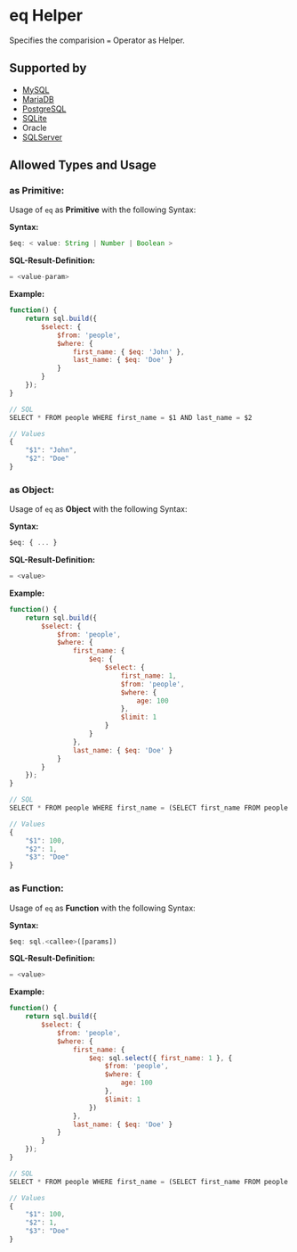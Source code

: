 # eq Helper
Specifies the comparision `=` Operator as Helper.

## Supported by
- [MySQL](https://dev.mysql.com/doc/refman/5.7/en/func-op-summary-ref.html)
- [MariaDB](https://mariadb.com/kb/en/library/equal/)
- [PostgreSQL](https://www.postgresql.org/docs/9.5/static/functions-comparison.html)
- [SQLite](https://sqlite.org/lang_expr.html)
- Oracle
- [SQLServer](https://docs.microsoft.com/en-US/sql/t-sql/language-elements/equals-transact-sql)

## Allowed Types and Usage

### as Primitive:

Usage of `eq` as **Primitive** with the following Syntax:

**Syntax:**

```javascript
$eq: < value: String | Number | Boolean >
```

**SQL-Result-Definition:**
```javascript
= <value-param>
```

**Example:**
```javascript
function() {
    return sql.build({
        $select: {
            $from: 'people',
            $where: {
                first_name: { $eq: 'John' },
                last_name: { $eq: 'Doe' }
            }
        }
    });
}

// SQL
SELECT * FROM people WHERE first_name = $1 AND last_name = $2

// Values
{
    "$1": "John",
    "$2": "Doe"
}
```
### as Object:

Usage of `eq` as **Object** with the following Syntax:

**Syntax:**

```javascript
$eq: { ... }
```

**SQL-Result-Definition:**
```javascript
= <value>
```

**Example:**
```javascript
function() {
    return sql.build({
        $select: {
            $from: 'people',
            $where: {
                first_name: {
                    $eq: {
                        $select: {
                            first_name: 1,
                            $from: 'people',
                            $where: {
                                age: 100
                            },
                            $limit: 1
                        }
                    }
                },
                last_name: { $eq: 'Doe' }
            }
        }
    });
}

// SQL
SELECT * FROM people WHERE first_name = (SELECT first_name FROM people WHERE age = $1 LIMIT $2) AND last_name = $3

// Values
{
    "$1": 100,
    "$2": 1,
    "$3": "Doe"
}
```
### as Function:

Usage of `eq` as **Function** with the following Syntax:

**Syntax:**

```javascript
$eq: sql.<callee>([params])
```

**SQL-Result-Definition:**
```javascript
= <value>
```

**Example:**
```javascript
function() {
    return sql.build({
        $select: {
            $from: 'people',
            $where: {
                first_name: {
                    $eq: sql.select({ first_name: 1 }, {
                        $from: 'people',
                        $where: {
                            age: 100
                        },
                        $limit: 1
                    })
                },
                last_name: { $eq: 'Doe' }
            }
        }
    });
}

// SQL
SELECT * FROM people WHERE first_name = (SELECT first_name FROM people WHERE age = $1 LIMIT $2) AND last_name = $3

// Values
{
    "$1": 100,
    "$2": 1,
    "$3": "Doe"
}
```
